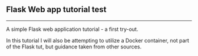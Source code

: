 ## Flask Web app tutorial test
----

A simple Flask web application tutorial - a first try-out.

In this tutorial I will also be attempting to utilize a Docker container, not
part of the Flask tut, but guidance taken from other sources.
